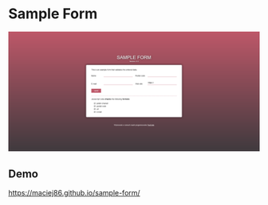 # Sample Form
![Image Sample Form](https://github.com/Maciej86/sample-form/blob/main/images/sampl-form.png)

## Demo
https://maciej86.github.io/sample-form/
